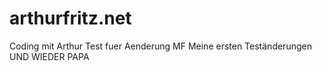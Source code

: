 # arthurfritz.net
Coding mit Arthur
Test fuer Aenderung MF
Meine ersten Teständerungen
UND WIEDER PAPA
